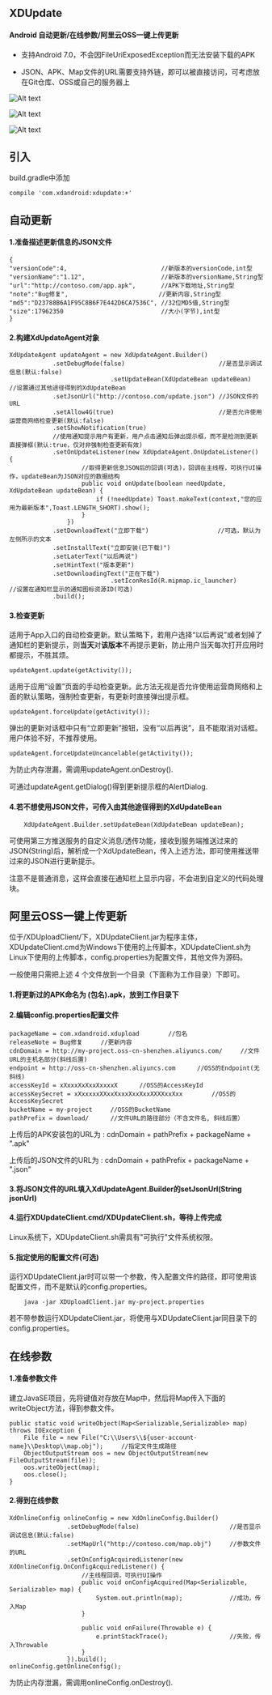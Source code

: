 ## XDUpdate
#### Android 自动更新/在线参数/阿里云OSS一键上传更新

- 支持Android 7.0，不会因FileUriExposedException而无法安装下载的APK

- JSON、APK、Map文件的URL需要支持外链，即可以被直接访问，可考虑放在Git仓库、OSS或自己的服务器上

![Alt text](https://raw.githubusercontent.com/xingda920813/XDUpdate/master/Screenshot_notification.png)

![Alt text](https://raw.githubusercontent.com/xingda920813/XDUpdate/master/Screenshot_dialog.png)

![Alt text](https://raw.githubusercontent.com/xingda920813/XDUpdate/master/Screenshot_downloading.png)

## 引入

build.gradle中添加

	compile 'com.xdandroid:xdupdate:+'

## 自动更新
#### 1.准备描述更新信息的JSON文件
    {
    "versionCode":4,                          //新版本的versionCode,int型
    "versionName":"1.12",                     //新版本的versionName,String型
    "url":"http://contoso.com/app.apk",       //APK下载地址,String型
    "note":"Bug修复",                         //更新内容,String型
    "md5":"D23788B6A1F95C8B6F7E442D6CA7536C", //32位MD5值,String型
    "size":17962350                           //大小(字节),int型
    }

#### 2.构建XdUpdateAgent对象
    XdUpdateAgent updateAgent = new XdUpdateAgent.Builder()
                .setDebugMode(false)                          //是否显示调试信息(默认:false)
								.setUpdateBean(XdUpdateBean updateBean)				//设置通过其他途径得到的XdUpdateBean
                .setJsonUrl("http://contoso.com/update.json") //JSON文件的URL
                .setAllow4G(true)                             //是否允许使用运营商网络检查更新(默认:false)
                .setShowNotification(true)                    
                //使用通知提示用户有更新，用户点击通知后弹出提示框，而不是检测到更新直接弹框(默认:true，仅对非强制检查更新有效)
                .setOnUpdateListener(new XdUpdateAgent.OnUpdateListener() {
						//取得更新信息JSON后的回调(可选)，回调在主线程，可执行UI操作，updateBean为JSON对应的数据结构  
                        public void onUpdate(boolean needUpdate, XdUpdateBean updateBean) {
                            if (!needUpdate) Toast.makeText(context,"您的应用为最新版本",Toast.LENGTH_SHORT).show();
                        }
                    })
                .setDownloadText("立即下载")                   //可选，默认为左侧所示的文本
                .setInstallText("立即安装(已下载)")
                .setLaterText("以后再说")
                .setHintText("版本更新")
                .setDownloadingText("正在下载")
								.setIconResId(R.mipmap.ic_launcher)           //设置在通知栏显示的通知图标资源ID(可选)
                .build();

#### 3.检查更新
适用于App入口的自动检查更新。默认策略下，若用户选择“以后再说”或者划掉了通知栏的更新提示，则**当天**对**该版本**不再提示更新，防止用户当天每次打开应用时都提示，不胜其烦。  

    updateAgent.update(getActivity());

适用于应用“设置”页面的手动检查更新。此方法无视是否允许使用运营商网络和上面的默认策略，强制检查更新，有更新时直接弹出提示框。     

    updateAgent.forceUpdate(getActivity());   

弹出的更新对话框中只有“立即更新”按钮，没有“以后再说”，且不能取消对话框。用户体验不好，不推荐使用。     

    updateAgent.forceUpdateUncancelable(getActivity());   

为防止内存泄漏，需调用updateAgent.onDestroy().

可通过updateAgent.getDialog()得到更新提示框的AlertDialog.

#### 4.若不想使用JSON文件，可传入由其他途径得到的XdUpdateBean

```
	XdUpdateAgent.Builder.setUpdateBean(XdUpdateBean updateBean);
```

可使用第三方推送服务的自定义消息/透传功能，接收到服务端推送过来的JSON(String)后，解析成一个XdUpdateBean，传入上述方法，即可使用推送带过来的JSON进行更新提示。

注意不是普通消息，这样会直接在通知栏上显示内容，不会进到自定义的代码处理块。

## 阿里云OSS一键上传更新

位于/XDUploadClient/下，XDUpdateClient.jar为程序主体，XDUpdateClient.cmd为Windows下使用的上传脚本，XDUpdateClient.sh为Linux下使用的上传脚本，config.properties为配置文件，其他文件为源码。

一般使用只需把上述 4 个文件放到一个目录（下面称为工作目录）下即可。

#### 1.将更新过的APK命名为 (包名).apk，放到工作目录下

#### 2.编辑config.properties配置文件

```
packageName = com.xdandroid.xdupload		//包名
releaseNote = Bug修复		//更新内容
cdnDomain = http://my-project.oss-cn-shenzhen.aliyuncs.com/		//文件URL的主机名部分(斜线后置)
endpoint = http://oss-cn-shenzhen.aliyuncs.com		//OSS的Endpoint(无斜线)
accessKeyId = xXxxxXxXxxXxxxxX		//OSS的AccessKeyId
accessKeySecret = xXxxxxxXXxxXxxxXxxXxxXXXXxxXxx		//OSS的AccessKeySecret
bucketName = my-project		//OSS的BucketName
pathPrefix = download/		//文件URL的路径部分（不含文件名, 斜线后置）
```

上传后的APK安装包的URL为 : cdnDomain + pathPrefix + packageName + ".apk"

上传后的JSON文件的URL为 : cdnDomain + pathPrefix + packageName + ".json"

#### 3.将JSON文件的URL填入XdUpdateAgent.Builder的setJsonUrl(String jsonUrl)

#### 4.运行XDUpdateClient.cmd/XDUpdateClient.sh，等待上传完成

Linux系统下，XDUpdateClient.sh需具有"可执行"文件系统权限。

#### 5.指定使用的配置文件(可选)

运行XDUpdateClient.jar时可以带一个参数，传入配置文件的路径，即可使用该配置文件，而不是默认的config.properties。

```
	java -jar XDUploadClient.jar my-project.properties
```

若不带参数运行XDUpdateClient.jar，将使用与XDUpdateClient.jar同目录下的config.properties。

## 在线参数
#### 1.准备参数文件
建立JavaSE项目，先将键值对存放在Map中，然后将Map传入下面的writeObject方法，得到参数文件。

    public static void writeObject(Map<Serializable,Serializable> map) throws IOException {
        File file = new File("C:\\Users\\${user-account-name}\\Desktop\\map.obj");     //指定文件生成路径
        ObjectOutputStream oos = new ObjectOutputStream(new FileOutputStream(file));
        oos.writeObject(map);
        oos.close();
    }

#### 2.得到在线参数
    XdOnlineConfig onlineConfig = new XdOnlineConfig.Builder()
                    .setDebugMode(false)                         //是否显示调试信息(默认:false)
                    .setMapUrl("http://contoso.com/map.obj")     //参数文件的URL
                    .setOnConfigAcquiredListener(new XdOnlineConfig.OnConfigAcquiredListener() {
						//主线程回调，可执行UI操作
                        public void onConfigAcquired(Map<Serializable, Serializable> map) {     
                            System.out.println(map);             //成功，传入Map
                        }

                        public void onFailure(Throwable e) {
                            e.printStackTrace();                 //失败，传入Throwable
                        }                           
                    }).build();
    onlineConfig.getOnlineConfig();

为防止内存泄漏，需调用onlineConfig.onDestroy().
